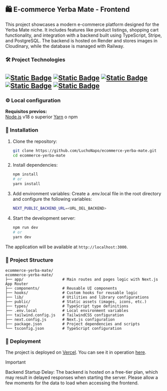 
## 🛍️ E-commerce Yerba Mate - Frontend
This project showcases a modern e-commerce platform designed for the Yerba Mate niche. It includes features like product listings, shopping cart functionality, and integration with a backend built using TypeScript, Stripe, and PostgreSQL.
The backend is hosted on Render and stores images in Cloudinary, while the database is managed with Railway.

### 🛠️ Project Technologies
[<img alt="Static Badge" src="https://img.shields.io/badge/Next-black">](https://nextjs.org/) 
[<img alt="Static Badge" src="https://img.shields.io/badge/TypeScript-%233178C6">](https://www.typescriptlang.org) 
[<img alt="Static Badge" src="https://img.shields.io/badge/Shadcn-black">](https://shadcn.dev/) 
[<img alt="Static Badge" src="https://img.shields.io/badge/Tailwind-38BDF8">](https://tailwindcss.com/) 
[<img alt="Static Badge" src="https://img.shields.io/badge/Vercel-grey">](https://vercel.com/) 
---


### ⚙️ Local configuration

**Requisitos previos:** <br>
[Node.js](https://nodejs.org/) v18 o superior [Yarn](https://yarnpkg.com/) o npm

### 🔧 Installation
1. Clone the repository:
   ```bash
   git clone https://github.com/LuchoNapo/ecommerce-yerba-mate.git
   cd ecommerce-yerba-mate
1. Install dependencies:
   ```bash
   npm install
   # or
   yarn install
3. Add environment variables: Create a .env.local file in the root directory and configure the following variables:
   ```bash
   NEXT_PUBLIC_BACKEND_URL=<URL_DEL_BACKEND>
4. Start the development server:
   ```bash
   npm run dev
   # or
   yarn dev 
The application will be available at `http://localhost:3000`.

### 📂 Project Structure

```
ecommerce-yerba-mate/
ecommerce-yerba-mate/
├── app/                 # Main routes and pages logic with Next.js App Router
├── components/          # Reusable UI components
├── hooks/               # Custom hooks for reusable logic
├── lib/                 # Utilities and library configurations
├── public/              # Static assets (images, icons, etc.)
├── types/               # TypeScript type definitions
├── .env.local           # Local environment variables
├── tailwind.config.js   # TailwindCSS configuration
├── next.config.js       # Next.js configuration
├── package.json         # Project dependencies and scripts
└── tsconfig.json        # TypeScript configuration

```
### 🚀 Deployment
The project is deployed on [Vercel](https://vercel.com). You can see it in operation [here](https://ecommerce-yerba-mate.vercel.app/).
> [!IMPORTANT]
> Backend Startup Delay: The backend is hosted on a free-tier plan, which may result in delayed responses when starting the server. Please allow a few moments for the data to load when accessing the frontend.
